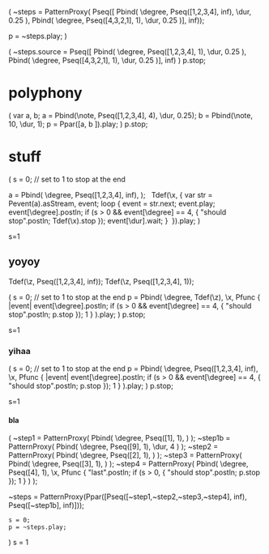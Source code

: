(
~steps = PatternProxy(
  Pseq([
	Pbind(
	  \degree, Pseq([1,2,3,4], inf),
      \dur, 0.25
    ), Pbind(
	  \degree, Pseq([4,3,2,1], 1),
      \dur, 0.25
    )], inf));

p = ~steps.play;
)

(
~steps.source = Pseq([
	Pbind(
	  \degree, Pseq([1,2,3,4], 1),
      \dur, 0.25
    ), Pbind(
	  \degree, Pseq([4,3,2,1], 1),
      \dur, 0.25
    )], inf)
)
p.stop;


# polyphony

(
 var a, b;
 a = Pbind(\note, Pseq([1,2,3,4], 4), \dur, 0.25);
 b = Pbind(\note, 10, \dur, 1);
 p = Ppar([a, b ]).play;
)
p.stop;

# stuff

(
s = 0; // set to 1 to stop at the end

a = Pbind(
	  \degree, Pseq([1,2,3,4], inf),
);
​
​
Tdef(\x, {
    var str = Pevent(a).asStream, event;
    loop {
        event = str.next;
        event.play;
		event[\degree].postln;
		if (s > 0 && event[\degree] == 4, { "should stop".postln; Tdef(\x).stop });
        event[\dur].wait;
    }
​
}).play;
)

s=1

## yoyoy

Tdef(\z, Pseq([1,2,3,4], inf));
Tdef(\z, Pseq([1,2,3,4], 1));

(
s = 0; // set to 1 to stop at the end
p =	Pbind(
	  \degree, Tdef(\z),
	\x, Pfunc { |event| event[\degree].postln; if (s > 0 && event[\degree] == 4, { "should stop".postln; p.stop }); 1 }
    ).play;
)
p.stop;

s=1



### yihaa

(
s = 0; // set to 1 to stop at the end
p =	Pbind(
	  \degree, Pseq([1,2,3,4], inf),
	\x, Pfunc { |event| event[\degree].postln; if (s > 0 && event[\degree] == 4, { "should stop".postln; p.stop }); 1 }
    ).play;
)
p.stop;

s=1

#### bla

(
    ~step1 = PatternProxy(
        Pbind(
        \degree, Pseq([1], 1),
        )
    );
    ~step1b = PatternProxy(
        Pbind(
        \degree, Pseq([9], 1),
        \dur, 4
        )
    );
    ~step2 = PatternProxy(
        Pbind(
        \degree, Pseq([2], 1),
        )
    );
    ~step3 = PatternProxy(
        Pbind(
        \degree, Pseq([3], 1),
        )
    );
    ~step4 = PatternProxy(
        Pbind(
        \degree, Pseq([4], 1),
		\x, Pfunc { "last".postln; if (s > 0, { "should stop".postln; p.stop }); 1 }
        )
    );

~steps = PatternProxy(Ppar([Pseq([~step1,~step2,~step3,~step4], inf), Pseq([~step1b], inf)]));

    s = 0;
    p = ~steps.play;
)
s = 1